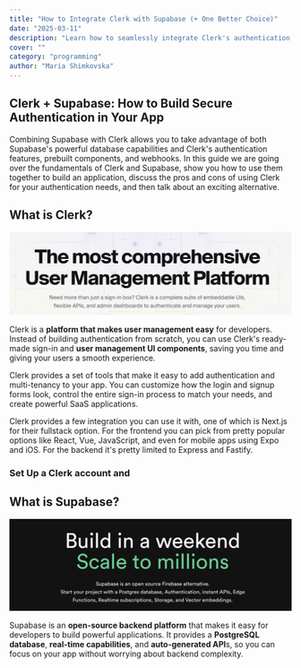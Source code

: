 ```yaml
---
title: "How to Integrate Clerk with Supabase (+ One Better Choice)"
date: "2025-03-11"
description: "Learn how to seamlessly integrate Clerk's authentication with Supabase's database services to enhance user management and security in your applications."
cover: ""
category: "programming"
author: "Maria Shimkovska"
---
```


## Clerk + Supabase: How to Build Secure Authentication in Your App 

Combining Supabase with Clerk allows you to take advantage of both Supabase's powerful database capabilities and Clerk's authentication features, prebuilt components, and webhooks. In this guide we are going over the fundamentals of Clerk and Supabase, show you how to use them together to build an application, discuss the pros and cons of using Clerk for your authentication needs, and then talk about an exciting alternative. 


## What is Clerk? 

![Clerk homemade screenshot](image.png)

Clerk is a **platform that makes user management easy** for developers. Instead of building authentication from scratch, you can use Clerk's ready-made sign-in and **user management UI components**, saving you time and giving your users a smooth experience.

Clerk provides a set of tools that make it easy to add authentication and multi-tenancy to your app. You can customize how the login and signup forms look, control the entire sign-in process to match your needs, and create powerful SaaS applications.

Clerk provides a few integration you can use it with, one of which is Next.js for their fullstack option. For the frontend you can pick from pretty popular options like React, Vue, JavaScript, and even for mobile apps using Expo and iOS. For the backend it's pretty limited to Express and Fastify. 

### Set Up a Clerk account and

## What is Supabase? 

![Supabase homepage screenshot](image-1.png)

Supabase is an **open-source backend platform** that makes it easy for developers to build powerful applications. It provides a **PostgreSQL database**, **real-time capabilities**, and **auto-generated API**s, so you can focus on your app without worrying about backend complexity.
